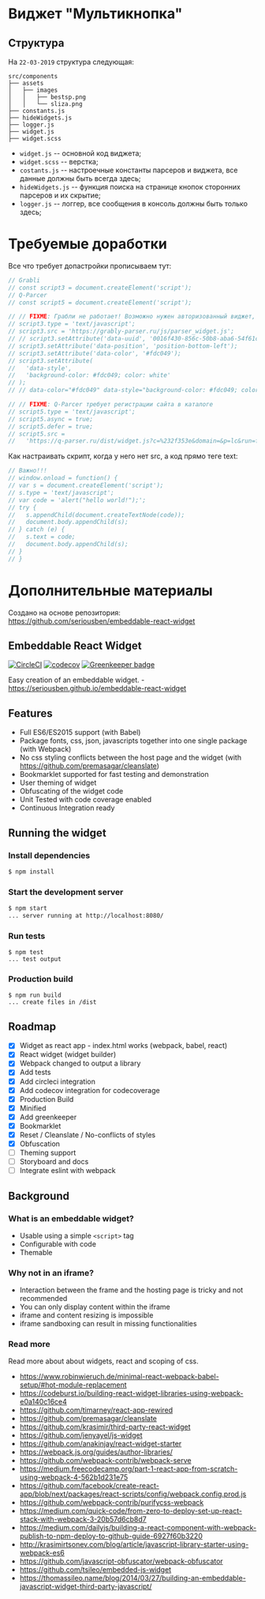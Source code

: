 # Виджет "Мультикнопка"

## Структура

На `22-03-2019` структура следующая:

```
src/components
├── assets
│   ├── images
│   │   ├── bestsp.png
│   │   └── sliza.png
├── constants.js
├── hideWidgets.js
├── logger.js
├── widget.js
├── widget.scss
```

- `widget.js` -- основной код виджета;
- `widget.scss` -- верстка;
- `costants.js` -- настроечные константы парсеров и виджета, все данные должны быть всегда здесь;
- `hideWidgets.js` -- функция поиска на странице кнопок сторонних парсеров и их скрытие;
- `logger.js` -- логгер, все сообщения в консоль должны быть только здесь;

# Требуемые доработки

Все что требует допастройки прописываем тут:

```js
// Grabli
// const script3 = document.createElement('script');
// Q-Parcer
// const script5 = document.createElement('script');

// // FIXME: Грабли не работает! Возможно нужен авторизованный виджет, data-uuid на это намекает
// script3.type = 'text/javascript';
// script3.src = 'https://grably-parser.ru/js/parser_widget.js';
// // script3.setAttribute('data-uuid', '0016f430-856c-50b8-aba6-54f61c5766b6');
// script3.setAttribute('data-position', 'position-bottom-left');
// script3.setAttribute('data-color', '#fdc049');
// script3.setAttribute(
//   'data-style',
//   'background-color: #fdc049; color: white'
// );
// // data-color="#fdc049" data-style="background-color: #fdc049; color: white"

// // FIXME: Q-Parcer требует регистрации сайта в каталоге
// script5.type = 'text/javascript';
// script5.async = true;
// script5.defer = true;
// script5.src =
//   'https://q-parser.ru/dist/widget.js?c=%232f353e&domain=&p=lc&run=false&tc=%23fff&u=0';
```

Как настраивать скрипт, когда у него нет src, а код прямо теге text:

```js
// Важно!!!
// window.onload = function() {
// var s = document.createElement('script');
// s.type = 'text/javascript';
// var code = 'alert("hello world!");';
// try {
//   s.appendChild(document.createTextNode(code));
//   document.body.appendChild(s);
// } catch (e) {
//   s.text = code;
//   document.body.appendChild(s);
// }
// }
```

# Дополнительные материалы

Создано на основе репозитория: https://github.com/seriousben/embeddable-react-widget

## Embeddable React Widget

[![CircleCI](https://circleci.com/gh/seriousben/embeddable-react-widget.svg?style=shield)](https://circleci.com/gh/seriousben/embeddable-react-widget)
[![codecov](https://codecov.io/gh/seriousben/embeddable-react-widget/branch/master/graph/badge.svg)](https://codecov.io/gh/seriousben/embeddable-react-widget)
[![Greenkeeper badge](https://badges.greenkeeper.io/seriousben/embeddable-react-widget.svg)](https://greenkeeper.io/)

Easy creation of an embeddable widget. - https://seriousben.github.io/embeddable-react-widget

## Features

- Full ES6/ES2015 support (with Babel)
- Package fonts, css, json, javascripts together into one single package (with Webpack)
- No css styling conflicts between the host page and the widget (with https://github.com/premasagar/cleanslate)
- Bookmarklet supported for fast testing and demonstration
- User theming of widget
- Obfuscating of the widget code
- Unit Tested with code coverage enabled
- Continuous Integration ready

## Running the widget

### Install dependencies

```sh
$ npm install
```

### Start the development server

```sh
$ npm start
... server running at http://localhost:8080/
```

### Run tests

```
$ npm test
... test output
```

### Production build

```
$ npm run build
... create files in /dist
```

## Roadmap

- [x] Widget as react app - index.html works (webpack, babel, react)
- [x] React widget (widget builder)
- [x] Webpack changed to output a library
- [x] Add tests
- [x] Add circleci integration
- [x] Add codecov integration for codecoverage
- [x] Production Build
- [x] Minified
- [x] Add greenkeeper
- [x] Bookmarklet
- [x] Reset / Cleanslate / No-conflicts of styles
- [x] Obfuscation
- [ ] Theming support
- [ ] Storyboard and docs
- [ ] Integrate eslint with webpack

## Background

### What is an embeddable widget?

- Usable using a simple `<script>` tag
- Configurable with code
- Themable

### Why not in an iframe?

- Interaction between the frame and the hosting page is tricky and not recommended
- You can only display content within the iframe
- iframe and content resizing is impossible
- iframe sandboxing can result in missing functionalities

### Read more

Read more about about widgets, react and scoping of css.

- https://www.robinwieruch.de/minimal-react-webpack-babel-setup/#hot-module-replacement
- https://codeburst.io/building-react-widget-libraries-using-webpack-e0a140c16ce4
- https://github.com/timarney/react-app-rewired
- https://github.com/premasagar/cleanslate
- https://github.com/krasimir/third-party-react-widget
- https://github.com/jenyayel/js-widget
- https://github.com/anakinjay/react-widget-starter
- https://webpack.js.org/guides/author-libraries/
- https://github.com/webpack-contrib/webpack-serve
- https://medium.freecodecamp.org/part-1-react-app-from-scratch-using-webpack-4-562b1d231e75
- https://github.com/facebook/create-react-app/blob/next/packages/react-scripts/config/webpack.config.prod.js
- https://github.com/webpack-contrib/purifycss-webpack
- https://medium.com/quick-code/from-zero-to-deploy-set-up-react-stack-with-webpack-3-20b57d6cb8d7
- https://medium.com/dailyjs/building-a-react-component-with-webpack-publish-to-npm-deploy-to-github-guide-6927f60b3220
- http://krasimirtsonev.com/blog/article/javascript-library-starter-using-webpack-es6
- https://github.com/javascript-obfuscator/webpack-obfuscator
- https://github.com/tsileo/embedded-js-widget
- https://thomassileo.name/blog/2014/03/27/building-an-embeddable-javascript-widget-third-party-javascript/
